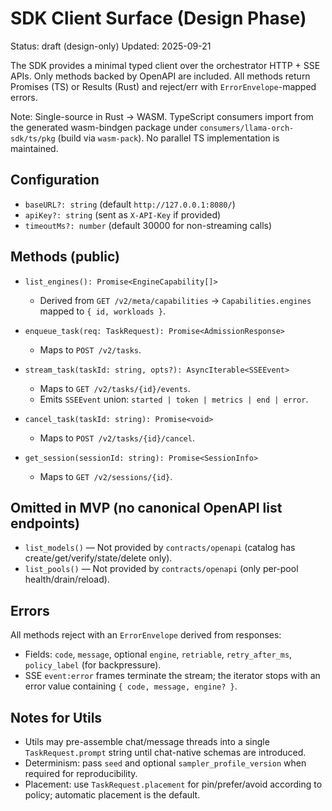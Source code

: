 # SDK Client Surface (Design Phase)

Status: draft (design-only)
Updated: 2025-09-21

The SDK provides a minimal typed client over the orchestrator HTTP + SSE APIs.
Only methods backed by OpenAPI are included. All methods return Promises (TS) or Results (Rust) and reject/err with `ErrorEnvelope`-mapped errors.

Note: Single-source in Rust → WASM. TypeScript consumers import from the generated wasm-bindgen package under `consumers/llama-orch-sdk/ts/pkg` (build via `wasm-pack`). No parallel TS implementation is maintained.

## Configuration

- `baseURL?: string` (default `http://127.0.0.1:8080/`)
- `apiKey?: string` (sent as `X-API-Key` if provided)
- `timeoutMs?: number` (default 30000 for non-streaming calls)

## Methods (public)

- `list_engines(): Promise<EngineCapability[]>`
  - Derived from `GET /v2/meta/capabilities` → `Capabilities.engines` mapped to `{ id, workloads }`.

- `enqueue_task(req: TaskRequest): Promise<AdmissionResponse>`
  - Maps to `POST /v2/tasks`.

- `stream_task(taskId: string, opts?): AsyncIterable<SSEEvent>`
  - Maps to `GET /v2/tasks/{id}/events`.
  - Emits `SSEEvent` union: `started | token | metrics | end | error`.

- `cancel_task(taskId: string): Promise<void>`
  - Maps to `POST /v2/tasks/{id}/cancel`.

- `get_session(sessionId: string): Promise<SessionInfo>`
  - Maps to `GET /v2/sessions/{id}`.

## Omitted in MVP (no canonical OpenAPI list endpoints)

- `list_models()` — Not provided by `contracts/openapi` (catalog has create/get/verify/state/delete only).
- `list_pools()` — Not provided by `contracts/openapi` (only per-pool health/drain/reload).

## Errors

All methods reject with an `ErrorEnvelope` derived from responses:
- Fields: `code`, `message`, optional `engine`, `retriable`, `retry_after_ms`, `policy_label` (for backpressure).
- SSE `event:error` frames terminate the stream; the iterator stops with an error value containing `{ code, message, engine? }`.

## Notes for Utils

- Utils may pre-assemble chat/message threads into a single `TaskRequest.prompt` string until chat-native schemas are introduced.
- Determinism: pass `seed` and optional `sampler_profile_version` when required for reproducibility.
- Placement: use `TaskRequest.placement` for pin/prefer/avoid according to policy; automatic placement is the default.
